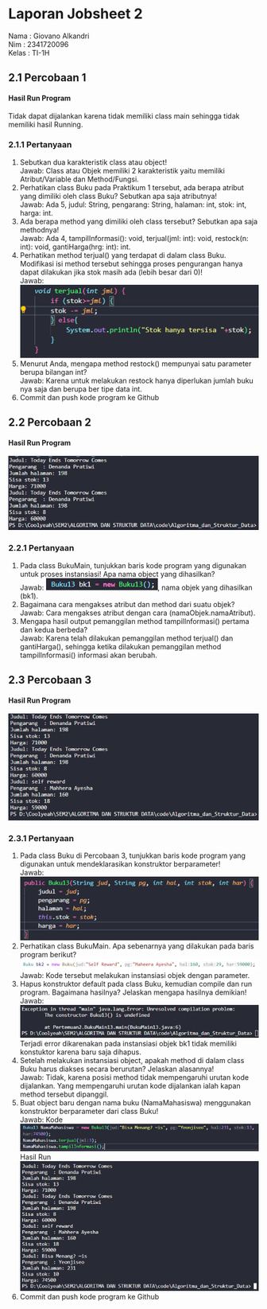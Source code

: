# Laporan Jobsheet 2

Nama : Giovano Alkandri  
Nim : 2341720096  
Kelas : TI-1H

## 2.1 Percobaan 1

#### Hasil Run Program

Tidak dapat dijalankan karena tidak memiliki class main sehingga tidak memiliki hasil Running.

### 2.1.1 Pertanyaan

1. Sebutkan dua karakteristik class atau object!  
   Jawab: Class atau Objek memiliki 2 karakteristik yaitu memiliki Atribut/Variable dan Method/Fungsi.
2. Perhatikan class Buku pada Praktikum 1 tersebut, ada berapa atribut yang dimiliki oleh class Buku? Sebutkan apa saja atributnya!  
   Jawab: Ada 5, judul: String, pengarang: String, halaman: int, stok: int, harga: int.
3. Ada berapa method yang dimiliki oleh class tersebut? Sebutkan apa saja methodnya!  
   Jawab: Ada 4, tampilInformasi(): void, terjual(jml: int): void, restock(n: int): void, gantiHarga(hrg: int): int.
4. Perhatikan method terjual() yang terdapat di dalam class Buku. Modifikasi isi method tersebut sehingga proses pengurangan hanya dapat dilakukan jika stok masih ada (lebih besar dari 0)!  
   Jawab: ![alt text](image.png)
5. Menurut Anda, mengapa method restock() mempunyai satu parameter berupa bilangan int?  
   Jawab: Karena untuk melakukan restock hanya diperlukan jumlah buku nya saja dan berupa ber tipe data int.
6. Commit dan push kode program ke Github

## 2.2 Percobaan 2

#### Hasil Run Program

![alt text](image-1.png)

### 2.2.1 Pertanyaan

1. Pada class BukuMain, tunjukkan baris kode program yang digunakan untuk proses instansiasi! Apa nama object yang dihasilkan?  
   Jawab: ![alt text](image-2.png), nama objek yang dihasilkan (bk1).
2. Bagaimana cara mengakses atribut dan method dari suatu objek?  
   Jawab: Cara mengakses atribut dengan cara (namaObjek.namaAtribut).
3. Mengapa hasil output pemanggilan method tampilInformasi() pertama dan kedua berbeda?  
   Jawab: Karena telah dilakukan pemanggilan method terjual() dan gantiHarga(), sehingga ketika dilakukan pemanggilan method tampilInformasi() informasi akan berubah.

## 2.3 Percobaan 3

#### Hasil Run Program

![alt text](image-3.png)

### 2.3.1 Pertanyaan

1. Pada class Buku di Percobaan 3, tunjukkan baris kode program yang digunakan untuk
   mendeklarasikan konstruktor berparameter!  
   Jawab: ![alt text](image-5.png)
2. Perhatikan class BukuMain. Apa sebenarnya yang dilakukan pada baris program berikut? ![alt text](image-4.png)  
   Jawab: Kode tersebut melakukan instansiasi objek dengan parameter.
3. Hapus konstruktor default pada class Buku, kemudian compile dan run program. Bagaimana
   hasilnya? Jelaskan mengapa hasilnya demikian!  
   Jawab: ![alt text](image-6.png)  
   Terjadi error dikarenakan pada instansiasi objek bk1 tidak memiliki konstuktor karena baru saja dihapus.
4. Setelah melakukan instansiasi object, apakah method di dalam class Buku harus diakses
   secara berurutan? Jelaskan alasannya!  
   Jawab: Tidak, karena posisi method tidak mempengaruhi urutan kode dijalankan. Yang mempengaruhi urutan kode dijalankan ialah kapan method tersebut dipanggil.
5. Buat object baru dengan nama buku (NamaMahasiswa) menggunakan konstruktor
   berparameter dari class Buku!  
   Jawab: Kode ![alt text](image-7.png)
   Hasil Run ![alt text](image-8.png)
6. Commit dan push kode program ke Github
